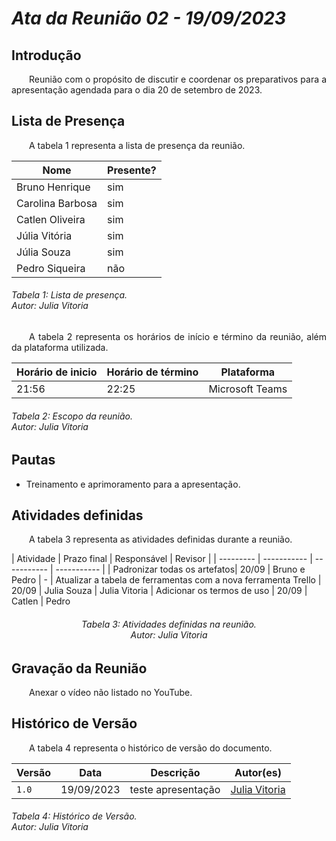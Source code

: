 # ***Ata da Reunião 02 - 19/09/2023***

## **Introdução**
<p align="justify">
&emsp;&emsp;Reunião com o propósito de discutir e coordenar os preparativos para a apresentação agendada para o dia 20 de setembro de 2023. 
</p>

## **Lista de Presença**
<p align="justify">
&emsp;&emsp;A tabela 1 representa a lista de presença da reunião.
</p>

| Nome | Presente? |
|---------------|----|
|Bruno Henrique| sim |
|Carolina Barbosa| sim |
|Catlen Oliveira| sim | 
|Júlia Vitória| sim |
|Júlia Souza| sim |
|Pedro Siqueira| não |
<h6> Tabela 1: Lista de presença.
<br> Autor: Julia Vitoria </h6>

<p align="justify">
&emsp;&emsp;A tabela 2 representa os horários de início e término da reunião, além da plataforma utilizada.
</p>

| Horário de inicio | Horário de término | Plataforma |
|--------------|-----------|---------|
|21:56|22:25|Microsoft Teams|
<h6> Tabela 2: Escopo da reunião.
<br> Autor: Julia Vitoria </h6>

## **Pautas**
<ul>
<li> Treinamento e aprimoramento para a apresentação.</li>
</ul>

## **Atividades definidas**
<p align="justify">
&emsp;&emsp;A tabela 3 representa as atividades definidas durante a reunião.
</p>
| Atividade | Prazo final | Responsável | Revisor |
| --------- | ----------- | ----------- | ----------- |
| Padronizar todas os artefatos| 20/09 | Bruno e Pedro | -
| Atualizar a tabela de ferramentas com a nova ferramenta Trello | 20/09 | Julia Souza | Julia Vitoria
| Adicionar os termos de uso | 20/09 | Catlen | Pedro
<h6 align = "center"> Tabela 3: Atividades definidas na reunião.
<br> Autor: Julia Vitoria </h6>

## **Gravação da Reunião**

<p align="justify">
&emsp;&emsp;Anexar o vídeo não listado no YouTube.
</p>

## **Histórico de Versão**
<p align="justify">
&emsp;&emsp;A tabela 4 representa o histórico de versão do documento.
</p>

| Versão | Data | Descrição | Autor(es) | 
| ------ | ---- | --------- | --------- |
| `1.0`  | 19/09/2023 | teste apresentação | [Julia Vitoria](https://github.com/Juhvitoria4) |  
<h6> Tabela 4: Histórico de Versão.
<br> Autor: Julia Vitoria </h6>